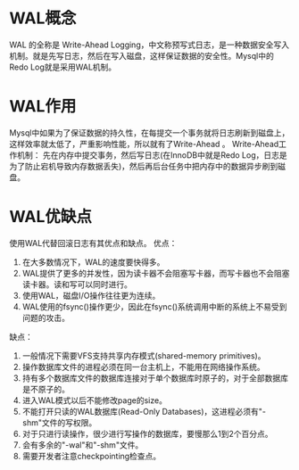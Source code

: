 # WAL概念
WAL 的全称是 Write-Ahead Logging，中文称预写式日志，是一种数据安全写入机制。就是先写日志，然后在写入磁盘，这样保证数据的安全性。Mysql中的Redo Log就是采用WAL机制。
# WAL作用
Mysql中如果为了保证数据的持久性，在每提交一个事务就将日志刷新到磁盘上，这样效率就太低了，严重影响性能，所以就有了Write-Ahead 。
Write-Ahead工作机制：
先在内存中提交事务，然后写日志(在InnoDB中就是Redo Log，日志是为了防止宕机导致内存数据丢失)，然后再后台任务中把内存中的数据异步刷到磁盘。

# WAL优缺点
使用WAL代替回滚日志有其优点和缺点。
优点：

1. 在大多数情况下，WAL的速度要快得多。
2. WAL提供了更多的并发性，因为读卡器不会阻塞写卡器，而写卡器也不会阻塞读卡器。读和写可以同时进行。
3. 使用WAL，磁盘I/O操作往往更为连续。
4. WAL使用的fsync()操作更少，因此在fsync()系统调用中断的系统上不易受到问题的攻击。

缺点：
1. 一般情况下需要VFS支持共享内存模式(shared-memory primitives)。
2. 操作数据库文件的进程必须在同一台主机上，不能用在网络操作系统。
3. 持有多个数据库文件的数据库连接对于单个数据库时原子的，对于全部数据库是不原子的。
4. 进入WAL模式以后不能修改page的size。
5. 不能打开只读的WAL数据库(Read-Only Databases)，这进程必须有"-shm"文件的写权限。
6. 对于只进行读操作，很少进行写操作的数据库，要慢那么1到2个百分点。
7. 会有多余的"-wal"和"-shm"文件。
8. 需要开发者注意checkpointing检查点。
